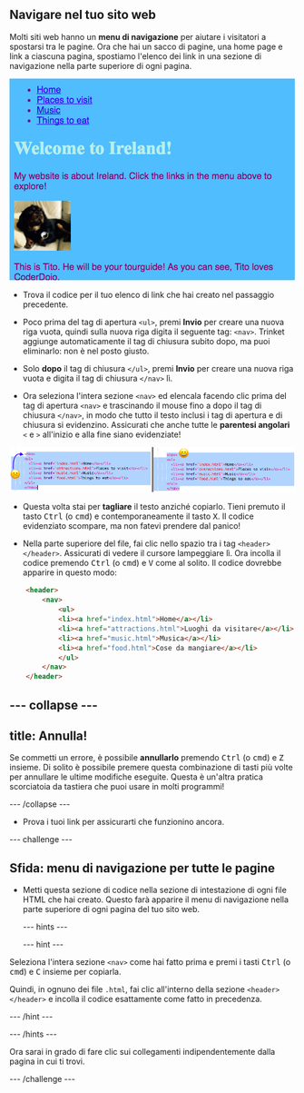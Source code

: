 ## Navigare nel tuo sito web

Molti siti web hanno un **menu di navigazione** per aiutare i visitatori a spostarsi tra le pagine. Ora che hai un sacco di pagine, una home page e link a ciascuna pagina, spostiamo l'elenco dei link in una sezione di navigazione nella parte superiore di ogni pagina.

![Esempio di una pagina Web con collegamenti di navigazione in alto](images/egNavLinksAtTop.png)

- Trova il codice per il tuo elenco di link che hai creato nel passaggio precedente.

- Poco prima del tag di apertura `<ul>`, premi **Invio** per creare una nuova riga vuota, quindi sulla nuova riga digita il seguente tag: `<nav>`. Trinket aggiunge automaticamente il tag di chiusura subito dopo, ma puoi eliminarlo: non è nel posto giusto.

- Solo **dopo** il tag di chiusura `</ul>`, premi **Invio** per creare una nuova riga vuota e digita il tag di chiusura `</nav>` lì.

- Ora seleziona l'intera sezione `<nav>` ed elencala facendo clic prima del tag di apertura `<nav>` e trascinando il mouse fino a dopo il tag di chiusura `</nav>`, in modo che tutto il testo inclusi i tag di apertura e di chiusura si evidenzino. Assicurati che anche tutte le **parentesi angolari** `<` e `>` all'inizio e alla fine siano evidenziate!

![Il testo a sinistra non è completamente selezionato mentre il testo a destra lo è](images/egSelectedYayWoops.png)

- Questa volta stai per **tagliare** il testo anziché copiarlo. Tieni premuto il tasto <kbd>Ctrl</kbd> (o <kbd>cmd</kbd>) e contemporaneamente il tasto <kbd>X</kbd>. Il codice evidenziato scompare, ma non fatevi prendere dal panico!

- Nella parte superiore del file, fai clic nello spazio tra i tag `<header> </header>`. Assicurati di vedere il cursore lampeggiare lì. Ora incolla il codice premendo <kbd>Ctrl</kbd> (o <kbd>cmd</kbd>) e <kbd>V</kbd> come al solito. Il codice dovrebbe apparire in questo modo:

```html
    <header>
        <nav>
            <ul>
            <li><a href="index.html">Home</a></li>
            <li><a href="attractions.html">Luoghi da visitare</a></li>
            <li><a href="music.html">Musica</a></li>
            <li><a href="food.html">Cose da mangiare</a></li>
            </ul>
        </nav>
    </header>
```

## \--- collapse \---

## title: Annulla!

Se commetti un errore, è possibile **annullarlo** premendo <kbd>Ctrl</kbd> (o <kbd>cmd</kbd>) e <kbd>Z</kbd> insieme. Di solito è possibile premere questa combinazione di tasti più volte per annullare le ultime modifiche eseguite. Questa è un'altra pratica scorciatoia da tastiera che puoi usare in molti programmi!

\--- /collapse \---

- Prova i tuoi link per assicurarti che funzionino ancora.

\--- challenge \---

## Sfida: menu di navigazione per tutte le pagine

- Metti questa sezione di codice nella sezione di intestazione di ogni file HTML che hai creato. Questo farà apparire il menu di navigazione nella parte superiore di ogni pagina del tuo sito web.
    
    \--- hints \---
    
    \--- hint \---

Seleziona l'intera sezione `<nav>` come hai fatto prima e premi i tasti <kbd>Ctrl</kbd> (o <kbd>cmd</kbd>) e <kbd>C</kbd> insieme per copiarla.

Quindi, in ognuno dei file `.html`, fai clic all'interno della sezione `<header> </header>` e incolla il codice esattamente come fatto in precedenza.

\--- /hint \---

\--- /hints \---

Ora sarai in grado di fare clic sui collegamenti indipendentemente dalla pagina in cui ti trovi.

\--- /challenge \---